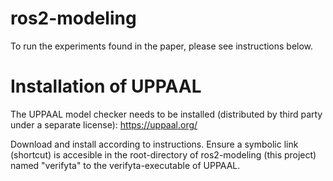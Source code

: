 # ros2-modeling

To run the experiments found in the paper, please see instructions below.

# Installation of UPPAAL
The UPPAAL model checker needs to be installed (distributed by third party under a separate license): https://uppaal.org/

Download and install according to instructions. Ensure a symbolic link (shortcut) is accesible in the root-directory of ros2-modeling (this project) named "verifyta" to the verifyta-executable of UPPAAL.


